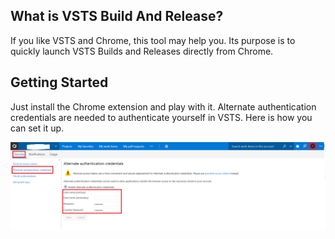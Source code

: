 ## What is VSTS Build And Release?

If you like VSTS and Chrome, this tool may help you. Its purpose is to quickly launch VSTS Builds and Releases directly from Chrome.

## Getting Started

Just install the Chrome extension and play with it. Alternate authentication credentials are needed to authenticate yourself in VSTS.
Here is how you can set it up.

![VSTS alternate authentication credentials setup](howto.png)